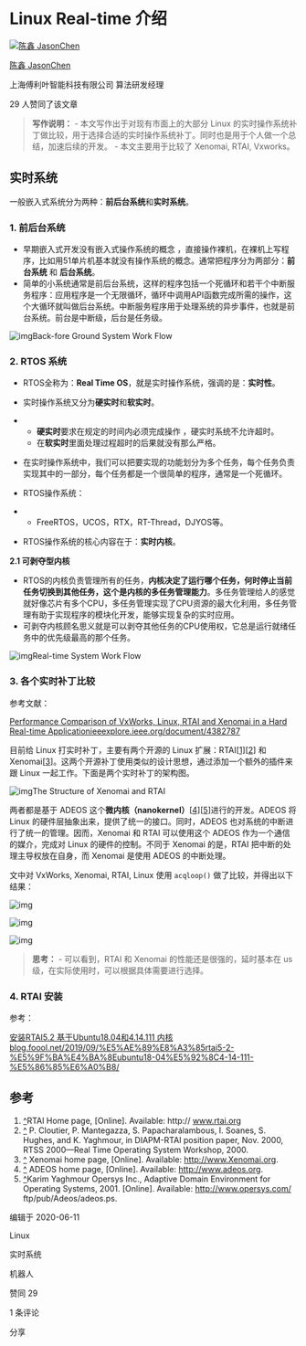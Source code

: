 # Linux Real-time 介绍

[![陈鑫 JasonChen](https://pic2.zhimg.com/v2-203bc7c7ea4d128b485693745cbd4d43_xs.jpg?source=172ae18b)](https://www.zhihu.com/people/xiao-xin-11-56)

[陈鑫 JasonChen](https://www.zhihu.com/people/xiao-xin-11-56)



上海傅利叶智能科技有限公司 算法研发经理



29 人赞同了该文章

> **写作说明：**
> \- 本文写作出于对现有市面上的大部分 Linux 的实时操作系统补丁做比较，用于选择合适的实时操作系统补丁。同时也是用于个人做一个总结，加速后续的开发。
> \- 本文主要用于比较了 Xenomai, RTAI, Vxworks。

## 实时系统

一般嵌入式系统分为两种：**前后台系统**和**实时系统**。

### **1. 前后台系统**

- 早期嵌入式开发没有嵌入式操作系统的概念 ，直接操作裸机，在裸机上写程序，比如用51单片机基本就没有操作系统的概念。通常把程序分为两部分：**前台系统** 和 **后台系统**。
- 简单的小系统通常是前后台系统，这样的程序包括一个死循环和若干个中断服务程序：应用程序是一个无限循环，循环中调用API函数完成所需的操作，这个大循环就叫做后台系统。中断服务程序用于处理系统的异步事件，也就是前台系统。前台是中断级，后台是任务级。

![img](https://pic1.zhimg.com/80/v2-ccc75ebf094bf449530e7c3e73134da8_1440w.jpg)Back-fore Ground System Work Flow

### **2. RTOS 系统**

- RTOS全称为：**Real Time OS**，就是实时操作系统，强调的是：**实时性**。

- 实时操作系统又分为**硬实时**和**软实时**。

- - **硬实时**要求在规定的时间内必须完成操作 ，硬实时系统不允许超时。
  - 在**软实时**里面处理过程超时的后果就没有那么严格。

- 在实时操作系统中，我们可以把要实现的功能划分为多个任务，每个任务负责实现其中的一部分，每个任务都是一个很简单的程序，通常是一个死循环。

- RTOS操作系统：

- - FreeRTOS，UCOS，RTX，RT-Thread，DJYOS等。

- RTOS操作系统的核心内容在于：**实时内核**。

**2.1 可剥夺型内核**

- RTOS的内核负责管理所有的任务，**内核决定了运行哪个任务，何时停止当前任务切换到其他任务，这个是内核的多任务管理能力**。多任务管理给人的感觉就好像芯片有多个CPU，多任务管理实现了CPU资源的最大化利用，多任务管理有助于实现程序的模块化开发，能够实现复杂的实时应用。
- 可剥夺内核顾名思义就是可以剥夺其他任务的CPU使用权，它总是运行就绪任务中的优先级最高的那个任务。

![img](https://pic1.zhimg.com/80/v2-9282f634e056aa8f6a98b97eb6936d98_1440w.jpg)Real-time System Work Flow

### 3. 各个实时补丁比较

参考文献：

[Performance Comparison of VxWorks, Linux, RTAI and Xenomai in a Hard Real-time Applicationieeexplore.ieee.org/document/4382787](https://link.zhihu.com/?target=https%3A//ieeexplore.ieee.org/document/4382787)

目前给 Linux 打实时补丁，主要有两个开源的 Linux 扩展：RTAI[[1\]](https://zhuanlan.zhihu.com/p/147563274#ref_1)[[2\]](https://zhuanlan.zhihu.com/p/147563274#ref_2) 和 Xenomai[[3\]](https://zhuanlan.zhihu.com/p/147563274#ref_3)。这两个开源补丁使用类似的设计思想，通过添加一个额外的插件来跟 Linux 一起工作。下面是两个实时补丁的架构图。

![img](https://pic4.zhimg.com/80/v2-48be27fe6a65f9576bf1bddec27140ef_1440w.jpg)The Structure of Xenomai and RTAI

两者都是基于 ADEOS 这个**微内核（nanokernel）**[[4\]](https://zhuanlan.zhihu.com/p/147563274#ref_4)[[5\]](https://zhuanlan.zhihu.com/p/147563274#ref_5)进行的开发。ADEOS 将 Linux 的硬件层抽象出来，提供了统一的接口。同时，ADEOS 也对系统的中断进行了统一的管理。因而，Xenomai 和 RTAI 可以使用这个 ADEOS 作为一个通信的媒介，完成对 Linux 的硬件的控制。不同于 Xenomai 的是，RTAI 把中断的处理主导权放在自身，而 Xenomai 是使用 ADEOS 的中断处理。

文中对 VxWorks, Xenomai, RTAI, Linux 使用 `acqloop()` 做了比较，并得出以下结果：

![img](https://pic3.zhimg.com/80/v2-0fbe96fae494bbb40682a674a5bad612_1440w.jpg)

![img](https://pic3.zhimg.com/80/v2-84df582ee4e5d5978d307820e8acc672_1440w.jpg)

![img](https://pic3.zhimg.com/80/v2-31f2757b9ad957422365918c0bcc7ca2_1440w.jpg)

> **思考：**
> \- 可以看到，RTAI 和 Xenomai 的性能还是很强的，延时基本在 us 级，在实际使用时，可以根据具体需要进行选择。

### 4. RTAI 安装

参考：

[安装RTAI5.2 基于Ubuntu18.04和4.14.111 内核blog.foool.net/2019/09/%E5%AE%89%E8%A3%85rtai5-2-%E5%9F%BA%E4%BA%8Eubuntu18-04%E5%92%8C4-14-111-%E5%86%85%E6%A0%B8/](https://link.zhihu.com/?target=http%3A//blog.foool.net/2019/09/%E5%AE%89%E8%A3%85rtai5-2-%E5%9F%BA%E4%BA%8Eubuntu18-04%E5%92%8C4-14-111-%E5%86%85%E6%A0%B8/)



## 参考

1. [^](https://zhuanlan.zhihu.com/p/147563274#ref_1_0)RTAI Home page, [Online]. Available: http:// www.rtai.org
2. [^](https://zhuanlan.zhihu.com/p/147563274#ref_2_0) P. Cloutier, P. Mantegazza, S. Papacharalambous, I. Soanes, S. Hughes, and K. Yaghmour, in DIAPM-RTAI position paper, Nov. 2000, RTSS 2000—Real Time Operating System Workshop, 2000.
3. [^](https://zhuanlan.zhihu.com/p/147563274#ref_3_0) Xenomai home page, [Online]. Available: http://www.Xenomai.org.
4. [^](https://zhuanlan.zhihu.com/p/147563274#ref_4_0) ADEOS home page, [Online]. Available: http://www.adeos.org.
5. [^](https://zhuanlan.zhihu.com/p/147563274#ref_5_0)Karim Yaghmour Opersys Inc., Adaptive Domain Environment for Operating Systems, 2001. [Online]. Available: http://www.opersys.com/ ftp/pub/Adeos/adeos.ps.

编辑于 2020-06-11

Linux

实时系统

机器人

赞同 29

1 条评论

分享